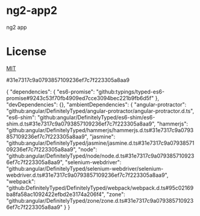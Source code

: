 # ng2-app2

ng2 app

# License
[MIT](/LICENSE)

#31e7317c9a0793857109236ef7c7f223305a8aa9

{
  "dependencies": {
    "es6-promise": "github:typings/typed-es6-promise#9243c53f70fb4909ed7cce3094bec221b9fb6d5f"
  },
  "devDependencies": {},
  "ambientDependencies": {
    "angular-protractor": "github:angular/DefinitelyTyped/angular-protractor/angular-protractor.d.ts",
    "es6-shim": "github:angular/DefinitelyTyped/es6-shim/es6-shim.d.ts#31e7317c9a0793857109236ef7c7f223305a8aa9",
    "hammerjs": "github:angular/DefinitelyTyped/hammerjs/hammerjs.d.ts#31e7317c9a0793857109236ef7c7f223305a8aa9",
    "jasmine": "github:angular/DefinitelyTyped/jasmine/jasmine.d.ts#31e7317c9a0793857109236ef7c7f223305a8aa9",
    "node": "github:angular/DefinitelyTyped/node/node.d.ts#31e7317c9a0793857109236ef7c7f223305a8aa9",
    "selenium-webdriver": "github:angular/DefinitelyTyped/selenium-webdriver/selenium-webdriver.d.ts#31e7317c9a0793857109236ef7c7f223305a8aa9",
    "webpack": "github:DefinitelyTyped/DefinitelyTyped/webpack/webpack.d.ts#95c02169ba8fa58ac1092422efbd2e3174a206f4",
    "zone": "github:angular/DefinitelyTyped/zone/zone.d.ts#31e7317c9a0793857109236ef7c7f223305a8aa9"
  }
}

